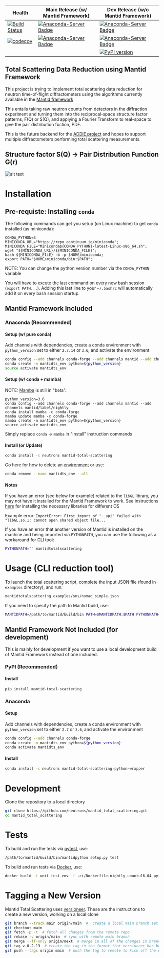 | Health | Main Release (w/ Mantid Framework) | Dev Release (w/o Mantid Framework) |
|--------|------------------------------------|------------------------------------|
|[![Build Status](https://img.shields.io/endpoint.svg?url=https%3A%2F%2Factions-badge.atrox.dev%2Fneutrons%2Fmantid_total_scattering%2Fbadge%3Fref%3Dmain&style=plastic)](https://actions-badge.atrox.dev/neutrons/mantid_total_scattering/goto?ref=main)  | [![Anaconda-Server Badge](https://anaconda.org/neutrons/mantid-total-scattering/badges/version.svg)](https://anaconda.org/neutrons/mantid-total-scattering) | [![Anaconda-Server Badge](https://anaconda.org/neutrons/mantid-total-scattering-python-wrapper/badges/version.svg)](https://anaconda.org/neutrons/mantid-total-scattering-python-wrapper) |
| [![codecov](https://codecov.io/gh/neutrons/mantid_total_scattering/branch/main/graph/badge.svg)](https://codecov.io/gh/neutrons/mantid_total_scattering) | [![Anaconda-Server Badge](https://anaconda.org/neutrons/mantid-total-scattering/badges/platforms.svg)](https://anaconda.org/neutrons/mantid-total-scattering) | [![Anaconda-Server Badge](https://anaconda.org/neutrons/mantid-total-scattering-python-wrapper/badges/platforms.svg)](https://anaconda.org/neutrons/mantid-total-scattering-python-wrapper) |
| |  | [![PyPI version](https://badge.fury.io/py/mantid-total-scattering.svg)](https://badge.fury.io/py/mantid-total-scattering) |

Total Scattering Data Reduction using Mantid Framework
-----------------------------------------------------------

This project is trying to implement total scattering data reduction for neutron time-of-flight diffractometers using the algorithms currently available in the [Mantid framework](https://github.com/mantidproject/mantid)

This entails taking raw neutron counts from detectors in the diffraction experiment and turning them into the reciprocal-space structure factor patterns, F(Q) or S(Q), and applying a Fourier Transform to real-space to give the pair distribution fuction, PDF.

This is the future backend for the [ADDIE project](https://github.com/neutrons/addie) and hopes to support multiple diffractometers performing total scattering measurements.

Structure factor S(Q) -> Pair Distribution Function G(r)
-----------------------------------------------------------
![alt text](https://raw.githubusercontent.com/neutrons/mantid_total_scattering/main/images/sofq_to_gofr.png)

Installation
===========================================================

Pre-requiste: Installing `conda`
---------------------------------
The following commands can get you setup (on Linux machine) to get `conda` installed (as miniconda):
```
CONDA_PYTHON=3
MINICONDA_URL="https://repo.continuum.io/miniconda";
MINICONDA_FILE="Miniconda${CONDA_PYTHON}-latest-Linux-x86_64.sh";
wget "${MINICONDA_URL}/${MINICONDA_FILE}";
bash ${MINICONDA_FILE} -b -p $HOME/miniconda;
export PATH="$HOME/miniconda/bin:$PATH";
```

NOTE: You can change the python version number via the `CONDA_PYTHON` variable

You will have to excute the last command on every new bash session (`export PATH...`).
Adding this last line to your `~/.bashrc` will automatically add it on every bash session startup.

Mantid Framework Included
-----------------------------------------------------------

### Anaconda (Recommended)

#### Setup (w/ pure conda)

Add channels with dependencies, create a conda environment with `python_version` set to either `2.7.14` or `3.6`, and activate the environment

```bash
conda config --add channels conda-forge --add channels mantid --add channels mantid/label/nightly
conda create -n mantidts_env python=${python_version}
source activate mantidts_env
```

#### Setup (w/ conda + mamba)

NOTE: [Mamba](https://github.com/QuantStack/mamba) is still in "beta". 

```
python_version=3.6
conda config --add channels conda-forge --add channels mantid --add channels mantid/label/nightly
conda install mamba -c conda-forge
mamba update mamba -c conda-forge
mamba create -n mantidts_env python=${python_version}
source activate mantidts_env
```

Simply replace `conda` -> `mamba` in "Install" instruction commands

#### Install (or Update)

```bash
conda install -c neutrons mantid-total-scattering
```

Go here for how to delete an [environment](https://docs.conda.io/projects/conda/en/latest/user-guide/tasks/manage-environments.html#removing-an-environment) or use:

```bash
conda remove --name mantidts_env --all
```

#### Notes

If you have an error (see below for example) related to the `libGL` library, you may not have it installed for the Mantid Framework to work. See instructions [here](https://github.com/mantidproject/conda-recipes/#gl-and-glu-libs) for installing the necessary libraries for different OS

Example error:
`ImportError: First import of "._api" failed with "libGL.so.1: cannot open shared object file...`

If you have an error that another version of Mantid is installed on the machine and being imported via `PYTHONPATH`, you can use the following as a workaround for CLI tool:

```bash
PYTHONPATH="" mantidtotalscattering
```

Usage (CLI reduction tool)
===========================================================

To launch the total scattering script, complete the input JSON file (found in `examples` directory), and run:

```bash
mantidtotalscattering examples/sns/nomad_simple.json
```

If you need to specify the path to Mantid build, use:
```bash
MANTIDPATH=/path/to/mantid/build/bin PATH=$MANTIDPATH:$PATH PYTHONPATH=$MANTIDPATH:$PATH mantidtotalscattering <json input>
```

Mantid Framework Not Included (for development)
-----------------------------------------------------------

This is mainly for development if you want to use a local development build of Mantid Framework instead of one included.

### PyPI (Recommended)

#### Install

```bash
pip install mantid-total-scattering
```

### Anaconda 

#### Setup

Add channels with dependencies, create a conda environment with `python_version` set to either `2.7` or `3.6`, and activate the environment

```bash
conda config --add channels conda-forge
conda create -n mantidts_env python=${python_version}
conda activate mantidts_env
```

#### Install

```bash
conda install -c neutrons mantid-total-scattering-python-wrapper
```

Development
===========================================================

Clone the repository to a local directory

```bash
git clone https://github.com/neutrons/mantid_total_scattering.git
cd mantid_total_scattering
```

Tests
===========================================================
To build and run the tests via [pytest](https://docs.pytest.org), use:
```bash
/path/to/mantid/build/bin/mantidpython setup.py test
```

To build and run tests via [Docker](https://docs.docker.com/), use:

```bash
docker build -t unit-test-env -f .ci/Dockerfile.nightly_ubuntu16.04_python3 . && docker run -t unit-test-env /bin/bash -c "mantidpython -m pytest"
```

Tagging a New Version
===========================================================
Mantid Total Scattering uses [versioneer](https://github.com/python-versioneer/python-versioneer). These are the instructions to create a new version, working on a local clone
```bash
git branch --track main origin/main  #  create a local main branch set to follow remote main
git checkout main
git fetch -p -t  # fetch all changes from the remote repo
git rebase -v origin/main  # sync with remote main branch
git merge --ff-only origin/next  # merge in all of the changes in branch next
git tag v.0.2.13  # create the tag in the format that versioneer has been configured
git push --tags origin main  # push the tag to remote to kick off the deploy step
```
